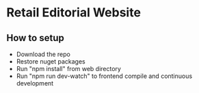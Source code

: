 # Retail Editorial Website

## How to setup

- Download the repo
- Restore nuget packages
- Run "npm install" from web directory
- Run "npm run dev-watch" to frontend compile and continuous development